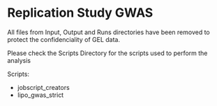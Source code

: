 # Replication Study GWAS
  
All files from Input, Output and Runs directories have been removed to protect the confidenciality of GEL data.

Please check the Scripts Directory for the scripts used to perform the analysis

Scripts:
- jobscript_creators
- lipo_gwas_strict
